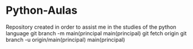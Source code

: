 # Python-Aulas
Repository created in order to assist me in the studies of the python language
git branch -m main(principal main(principal)
git fetch origin
git branch -u origin/main(principal) main(principal)
